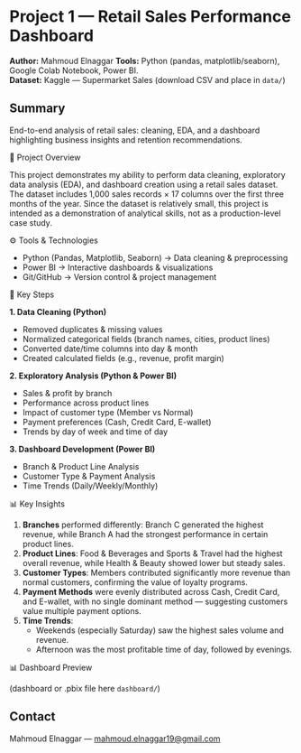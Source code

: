 # Project 1 — Retail Sales Performance Dashboard 

**Author:** Mahmoud Elnaggar 
**Tools:** Python (pandas, matplotlib/seaborn), Google Colab Notebook, Power BI.  
**Dataset:** Kaggle — Supermarket Sales (download CSV and place in `data/`)

## Summary
End-to-end analysis of retail sales: cleaning, EDA,  and a dashboard highlighting business insights and retention recommendations.

📌 Project Overview

This project demonstrates my ability to perform data cleaning, exploratory data analysis (EDA), and dashboard creation using a retail sales dataset.
The dataset includes 1,000 sales records × 17 columns over the first three months of the year.
Since the dataset is relatively small, this project is intended as a demonstration of analytical skills, not as a production-level case study.

⚙️ Tools & Technologies

* Python (Pandas, Matplotlib, Seaborn) → Data cleaning & preprocessing
* Power BI → Interactive dashboards & visualizations
* Git/GitHub → Version control & project management

🔑 Key Steps

**1. Data Cleaning (Python)**
   * Removed duplicates & missing values
   * Normalized categorical fields (branch names, cities, product lines)
   * Converted date/time columns into day & month
   * Created calculated fields (e.g., revenue, profit margin)

**2. Exploratory Analysis (Python & Power BI)**
   * Sales & profit by branch
   *  Performance across product lines
   *  Impact of customer type (Member vs Normal)
   *  Payment preferences (Cash, Credit Card, E-wallet)
   *  Trends by day of week and time of day

**3. Dashboard Development (Power BI)**
   * Branch & Product Line Analysis
   * Customer Type & Payment Analysis
   * Time Trends (Daily/Weekly/Monthly)


📊 Key Insights

1. **Branches** performed differently: Branch C generated the highest revenue, while Branch A had the strongest performance in certain product lines.
2. **Product Lines**: Food & Beverages and Sports & Travel had the highest overall revenue, while Health & Beauty showed lower but steady sales.
3. **Customer Types**: Members contributed significantly more revenue than normal customers, confirming the value of loyalty programs.
4. **Payment Methods** were evenly distributed across Cash, Credit Card, and E-wallet, with no single dominant method — suggesting customers value multiple payment options.
5. **Time Trends**:
   * Weekends (especially Saturday) saw the highest sales volume and revenue.
   * Afternoon was the most profitable time of day, followed by evenings.

📊 Dashboard Preview

(dashboard or .pbix file here `dashboard/`)



## Contact
Mahmoud Elnaggar  — mahmoud.elnaggar19@gmail.com




